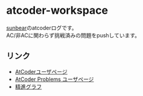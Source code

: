 # atcoder-workspace

[sunbear](https://atcoder.jp/users/sunbear)のatcoderログです。  
AC/非ACに関わらず挑戦済みの問題をpushしています。

## リンク

- [AtCoderユーザページ](https://atcoder.jp/users/sunbear)
- [AtCoder Problems ユーザページ](https://kenkoooo.com/atcoder#/user/sunbear?userPageTab=Achievement)
- [精進グラフ](https://atcoder-scores.herokuapp.com/graph?user=sunbear)
